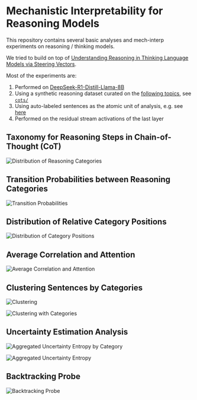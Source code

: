 # Mechanistic Interpretability for Reasoning Models

This repository contains several basic analyses and mech-interp experiments on reasoning / thinking models.

We tried to build on top of [Understanding Reasoning in Thinking Language Models via Steering Vectors](https://openreview.net/pdf?id=OwhVWNOBcz).

Most of the experiments are:
1. Performed on [DeepSeek-R1-Distill-Llama-8B](https://huggingface.co/deepseek-ai/DeepSeek-R1-Distill-Llama-8B)
2. Using a synthetic reasoning dataset curated on the [following topics](./topics_subtopics.json), see [`cots/`](./cots/)
3. Using auto-labeled sentences as the atomic unit of analysis, e.g. see [here](./analysis/problem_1/seed_0/chunks.json)
4. Performed on the residual stream activations of the last layer

## Taxonomy for Reasoning Steps in Chain-of-Thought (CoT)

![Distribution of Reasoning Categories](./final_figures/distribution_of_reasoning_categories.png)

## Transition Probabilities between Reasoning Categories

![Transition Probabilities](./final_figures/transition_probabilities.png)

## Distribution of Relative Category Positions

![Distribution of Category Positions](./final_figures/distribution_of_category_positions.png)

## Average Correlation and Attention

![Average Correlation and Attention](./final_figures/average_correlation_and_attention.png)

## Clustering Sentences by Categories

![Clustering](./final_figures/clustering.png)

![Clustering with Categories](./final_figures/clustering_with_categories.png)

## Uncertainty Estimation Analysis

![Aggregated Uncertainty Entropy by Category](./final_figures/aggregated_uncertainty_entropy_by_category.png)

![Aggregated Uncertainty Entropy](./final_figures/aggregated_uncertainty_entropy.png)

## Backtracking Probe

![Backtracking Probe](./final_figures/backtracking_probe_probability.png)
